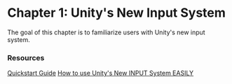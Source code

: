 # Chapter 1: Unity's New Input System
<p>The goal of this chapter is to familiarize users with Unity's new input system.</p>

### Resources
[Quickstart Guide](https://docs.unity3d.com/Packages/com.unity.inputsystem@1.13/manual/QuickStartGuide.html)
[How to use Unity's New INPUT System EASILY](https://www.youtube.com/watch?v=HmXU4dZbaMw)